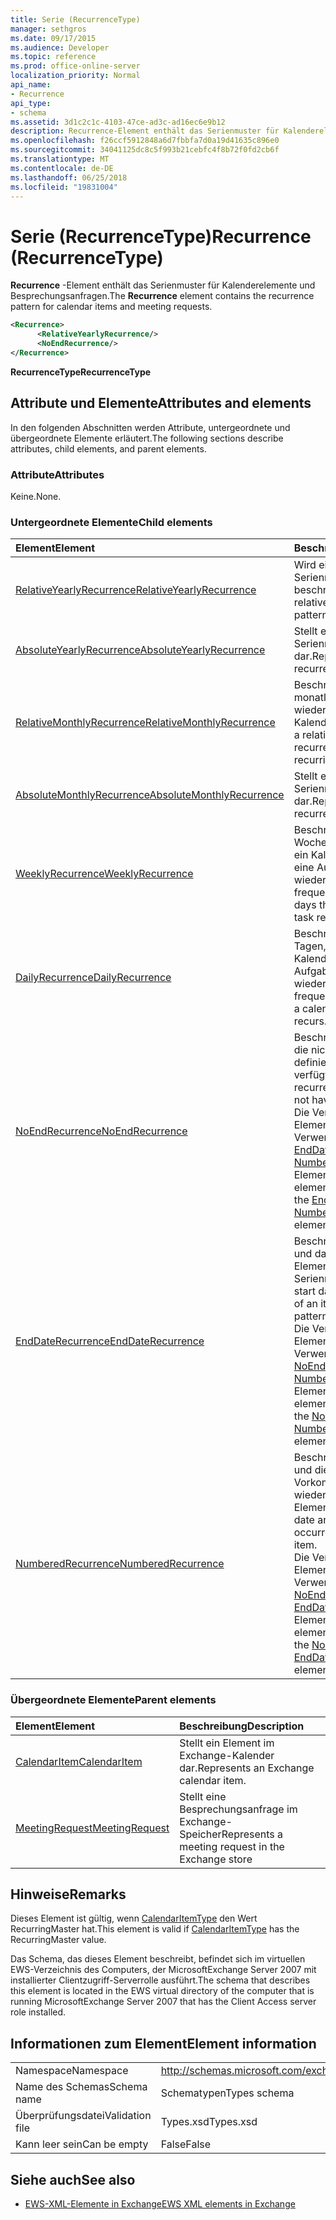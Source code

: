 ```yaml
---
title: Serie (RecurrenceType)
manager: sethgros
ms.date: 09/17/2015
ms.audience: Developer
ms.topic: reference
ms.prod: office-online-server
localization_priority: Normal
api_name:
- Recurrence
api_type:
- schema
ms.assetid: 3d1c2c1c-4103-47ce-ad3c-ad16ec6e9b12
description: Recurrence-Element enthält das Serienmuster für Kalenderelemente und Besprechungsanfragen.
ms.openlocfilehash: f26ccf5912848a6d7fbbfa7d0a19d41635c896e0
ms.sourcegitcommit: 34041125dc8c5f993b21cebfc4f8b72f0fd2cb6f
ms.translationtype: MT
ms.contentlocale: de-DE
ms.lasthandoff: 06/25/2018
ms.locfileid: "19831004"
---
```

# <a name="recurrence-recurrencetype"></a><span data-ttu-id="773a9-103">Serie (RecurrenceType)</span><span class="sxs-lookup"><span data-stu-id="773a9-103">Recurrence (RecurrenceType)</span></span>

<span data-ttu-id="773a9-104">**Recurrence** -Element enthält das Serienmuster für Kalenderelemente und Besprechungsanfragen.</span><span class="sxs-lookup"><span data-stu-id="773a9-104">The **Recurrence** element contains the recurrence pattern for calendar items and meeting requests.</span></span> 
  
```xml
<Recurrence>
      <RelativeYearlyRecurrence/>
      <NoEndRecurrence/>
</Recurrence>
```

 <span data-ttu-id="773a9-105">**RecurrenceType**</span><span class="sxs-lookup"><span data-stu-id="773a9-105">**RecurrenceType**</span></span>
## <a name="attributes-and-elements"></a><span data-ttu-id="773a9-106">Attribute und Elemente</span><span class="sxs-lookup"><span data-stu-id="773a9-106">Attributes and elements</span></span>

<span data-ttu-id="773a9-107">In den folgenden Abschnitten werden Attribute, untergeordnete und übergeordnete Elemente erläutert.</span><span class="sxs-lookup"><span data-stu-id="773a9-107">The following sections describe attributes, child elements, and parent elements.</span></span>
  
### <a name="attributes"></a><span data-ttu-id="773a9-108">Attribute</span><span class="sxs-lookup"><span data-stu-id="773a9-108">Attributes</span></span>

<span data-ttu-id="773a9-109">Keine.</span><span class="sxs-lookup"><span data-stu-id="773a9-109">None.</span></span>
  
### <a name="child-elements"></a><span data-ttu-id="773a9-110">Untergeordnete Elemente</span><span class="sxs-lookup"><span data-stu-id="773a9-110">Child elements</span></span>

|<span data-ttu-id="773a9-111">**Element**</span><span class="sxs-lookup"><span data-stu-id="773a9-111">**Element**</span></span>|<span data-ttu-id="773a9-112">**Beschreibung**</span><span class="sxs-lookup"><span data-stu-id="773a9-112">**Description**</span></span>|
|:-----|:-----|
|[<span data-ttu-id="773a9-113">RelativeYearlyRecurrence</span><span class="sxs-lookup"><span data-stu-id="773a9-113">RelativeYearlyRecurrence</span></span>](relativeyearlyrecurrence.md) <br/> |<span data-ttu-id="773a9-114">Wird ein relativer jährliches Serienmuster beschrieben.</span><span class="sxs-lookup"><span data-stu-id="773a9-114">Describes a relative yearly recurrence pattern.</span></span>  <br/> |
|[<span data-ttu-id="773a9-115">AbsoluteYearlyRecurrence</span><span class="sxs-lookup"><span data-stu-id="773a9-115">AbsoluteYearlyRecurrence</span></span>](absoluteyearlyrecurrence.md) <br/> |<span data-ttu-id="773a9-116">Stellt ein jährliches Serienmuster dar.</span><span class="sxs-lookup"><span data-stu-id="773a9-116">Represents a yearly recurrence pattern.</span></span>  <br/> |
|[<span data-ttu-id="773a9-117">RelativeMonthlyRecurrence</span><span class="sxs-lookup"><span data-stu-id="773a9-117">RelativeMonthlyRecurrence</span></span>](relativemonthlyrecurrence.md) <br/> |<span data-ttu-id="773a9-118">Beschreibt ein relative monatliches Serienmuster wiederkehrende Kalenderelemente.</span><span class="sxs-lookup"><span data-stu-id="773a9-118">Describes a relative monthly recurrence pattern for a recurring calendar item.</span></span>  <br/> |
|[<span data-ttu-id="773a9-119">AbsoluteMonthlyRecurrence</span><span class="sxs-lookup"><span data-stu-id="773a9-119">AbsoluteMonthlyRecurrence</span></span>](absolutemonthlyrecurrence.md) <br/> |<span data-ttu-id="773a9-120">Stellt ein monatliches Serienmuster dar.</span><span class="sxs-lookup"><span data-stu-id="773a9-120">Represents a monthly recurrence pattern.</span></span>  <br/> |
|[<span data-ttu-id="773a9-121">WeeklyRecurrence</span><span class="sxs-lookup"><span data-stu-id="773a9-121">WeeklyRecurrence</span></span>](weeklyrecurrence.md) <br/> |<span data-ttu-id="773a9-122">Beschreibt die Häufigkeit in Wochen und die Tage, die ein Kalenderelement oder eine Aufgabe wiederholt.</span><span class="sxs-lookup"><span data-stu-id="773a9-122">Describes the frequency, in weeks, and the days that a calendar item or task recurs.</span></span>  <br/> |
|[<span data-ttu-id="773a9-123">DailyRecurrence</span><span class="sxs-lookup"><span data-stu-id="773a9-123">DailyRecurrence</span></span>](dailyrecurrence.md) <br/> |<span data-ttu-id="773a9-124">Beschreibt die Häufigkeit in Tagen, in dem ein Kalenderelement oder eine Aufgabe wiederholt.</span><span class="sxs-lookup"><span data-stu-id="773a9-124">Describes the frequency, in days, in which a calendar item or task recurs.</span></span>  <br/> |
|[<span data-ttu-id="773a9-125">NoEndRecurrence</span><span class="sxs-lookup"><span data-stu-id="773a9-125">NoEndRecurrence</span></span>](noendrecurrence.md) <br/> |<span data-ttu-id="773a9-126">Beschreibt ein Serienmuster, die nicht über einen definierten Enddatum verfügt.</span><span class="sxs-lookup"><span data-stu-id="773a9-126">Describes a recurrence pattern that does not have a defined end date.</span></span>  <br/> <span data-ttu-id="773a9-127">Die Verwendung dieses Elements schließt die Verwendung der [EndDateRecurrence](enddaterecurrence.md) und [NumberedRecurrence](numberedrecurrence.md) Elemente.</span><span class="sxs-lookup"><span data-stu-id="773a9-127">The use of this element excludes the use of the [EndDateRecurrence](enddaterecurrence.md) and [NumberedRecurrence](numberedrecurrence.md) elements.</span></span>  <br/> |
|[<span data-ttu-id="773a9-128">EndDateRecurrence</span><span class="sxs-lookup"><span data-stu-id="773a9-128">EndDateRecurrence</span></span>](enddaterecurrence.md) <br/> |<span data-ttu-id="773a9-129">Beschreibt das Startdatum und das Enddatum des ein Element Serienmuster.</span><span class="sxs-lookup"><span data-stu-id="773a9-129">Describes the start date and the end date of an item recurrence pattern.</span></span>  <br/> <span data-ttu-id="773a9-130">Die Verwendung dieses Elements schließt die Verwendung der [NoEndRecurrence](noendrecurrence.md) und [NumberedRecurrence](numberedrecurrence.md) Elemente.</span><span class="sxs-lookup"><span data-stu-id="773a9-130">The use of this element excludes the use of the [NoEndRecurrence](noendrecurrence.md) and [NumberedRecurrence](numberedrecurrence.md) elements.</span></span>  <br/> |
|[<span data-ttu-id="773a9-131">NumberedRecurrence</span><span class="sxs-lookup"><span data-stu-id="773a9-131">NumberedRecurrence</span></span>](numberedrecurrence.md) <br/> |<span data-ttu-id="773a9-132">Beschreibt das Startdatum und die Anzahl der Vorkommen eines sich wiederholenden-Elements.</span><span class="sxs-lookup"><span data-stu-id="773a9-132">Describes the start date and the number of occurrences of a recurring item.</span></span>  <br/> <span data-ttu-id="773a9-133">Die Verwendung dieses Elements schließt die Verwendung der [NoEndRecurrence](noendrecurrence.md) und [EndDateRecurrence](enddaterecurrence.md) Elemente.</span><span class="sxs-lookup"><span data-stu-id="773a9-133">The use of this element excludes the use of the [NoEndRecurrence](noendrecurrence.md) and [EndDateRecurrence](enddaterecurrence.md) elements.</span></span>  <br/> |
   
### <a name="parent-elements"></a><span data-ttu-id="773a9-134">Übergeordnete Elemente</span><span class="sxs-lookup"><span data-stu-id="773a9-134">Parent elements</span></span>

|<span data-ttu-id="773a9-135">**Element**</span><span class="sxs-lookup"><span data-stu-id="773a9-135">**Element**</span></span>|<span data-ttu-id="773a9-136">**Beschreibung**</span><span class="sxs-lookup"><span data-stu-id="773a9-136">**Description**</span></span>|
|:-----|:-----|
|[<span data-ttu-id="773a9-137">CalendarItem</span><span class="sxs-lookup"><span data-stu-id="773a9-137">CalendarItem</span></span>](calendaritem.md) <br/> |<span data-ttu-id="773a9-138">Stellt ein Element im Exchange-Kalender dar.</span><span class="sxs-lookup"><span data-stu-id="773a9-138">Represents an Exchange calendar item.</span></span>  <br/> |
|[<span data-ttu-id="773a9-139">MeetingRequest</span><span class="sxs-lookup"><span data-stu-id="773a9-139">MeetingRequest</span></span>](meetingrequest.md) <br/> |<span data-ttu-id="773a9-140">Stellt eine Besprechungsanfrage im Exchange-Speicher</span><span class="sxs-lookup"><span data-stu-id="773a9-140">Represents a meeting request in the Exchange store</span></span>  <br/> |
   
## <a name="remarks"></a><span data-ttu-id="773a9-141">Hinweise</span><span class="sxs-lookup"><span data-stu-id="773a9-141">Remarks</span></span>

<span data-ttu-id="773a9-142">Dieses Element ist gültig, wenn [CalendarItemType](calendaritemtype.md) den Wert RecurringMaster hat.</span><span class="sxs-lookup"><span data-stu-id="773a9-142">This element is valid if [CalendarItemType](calendaritemtype.md) has the RecurringMaster value.</span></span> 
  
<span data-ttu-id="773a9-143">Das Schema, das dieses Element beschreibt, befindet sich im virtuellen EWS-Verzeichnis des Computers, der MicrosoftExchange Server 2007 mit installierter Clientzugriff-Serverrolle ausführt.</span><span class="sxs-lookup"><span data-stu-id="773a9-143">The schema that describes this element is located in the EWS virtual directory of the computer that is running MicrosoftExchange Server 2007 that has the Client Access server role installed.</span></span>
  
## <a name="element-information"></a><span data-ttu-id="773a9-144">Informationen zum Element</span><span class="sxs-lookup"><span data-stu-id="773a9-144">Element information</span></span>

|||
|:-----|:-----|
|<span data-ttu-id="773a9-145">Namespace</span><span class="sxs-lookup"><span data-stu-id="773a9-145">Namespace</span></span>  <br/> |http://schemas.microsoft.com/exchange/services/2006/types  <br/> |
|<span data-ttu-id="773a9-146">Name des Schemas</span><span class="sxs-lookup"><span data-stu-id="773a9-146">Schema name</span></span>  <br/> |<span data-ttu-id="773a9-147">Schematypen</span><span class="sxs-lookup"><span data-stu-id="773a9-147">Types schema</span></span>  <br/> |
|<span data-ttu-id="773a9-148">Überprüfungsdatei</span><span class="sxs-lookup"><span data-stu-id="773a9-148">Validation file</span></span>  <br/> |<span data-ttu-id="773a9-149">Types.xsd</span><span class="sxs-lookup"><span data-stu-id="773a9-149">Types.xsd</span></span>  <br/> |
|<span data-ttu-id="773a9-150">Kann leer sein</span><span class="sxs-lookup"><span data-stu-id="773a9-150">Can be empty</span></span>  <br/> |<span data-ttu-id="773a9-151">False</span><span class="sxs-lookup"><span data-stu-id="773a9-151">False</span></span>  <br/> |
   
## <a name="see-also"></a><span data-ttu-id="773a9-152">Siehe auch</span><span class="sxs-lookup"><span data-stu-id="773a9-152">See also</span></span>



- [<span data-ttu-id="773a9-153">EWS-XML-Elemente in Exchange</span><span class="sxs-lookup"><span data-stu-id="773a9-153">EWS XML elements in Exchange</span></span>](ews-xml-elements-in-exchange.md)

